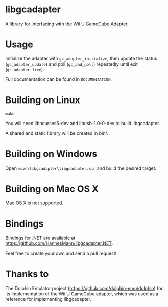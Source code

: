 # libgcadapter


A library for interfacing with the Wii U GameCube Adapter.


# Usage


Initialize the adapter with `gc_adapter_initialize`, then update the status (`gc_adapter_update`) and poll (`gc_pad_poll`) repeatedly until exit (`gc_adapter_free`).



Full documentation can be found in `DOCUMENTATION`.


# Building on Linux


`make`


You will need libncurses5-dev and libusb-1.0-0-dev to build libgcadapter.


A shared and static library will be created in bin/. 


# Building on Windows


Open `msvc\libgcadapter\libgcadapter.sln` and build the desired target.


# Building on Mac OS X


Mac OS X is not supported.


# Bindings


Bindings for .NET are available at https://github.com/HannesMann/libgcadapter.NET.


Feel free to create your own and send a pull request!


# Thanks to


The Dolphin Emulator project (https://github.com/dolphin-emu/dolphin) for its implementation of the Wii U GameCube adapter, which was used as a reference for implementing libgcadapter.
